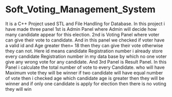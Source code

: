 # Soft_Voting_Management_System


It is a C++ Project used STL and File Handling for Database. In this project i have made three panel 1st is Admin Panel where Admin will decide how many candidate appear for this election. 2nd is Voting Panel where voter can give their vote to candidate. And in this panel we checked if voter have a valid id and Age greater then= 18 then they can give their vote otherwise they can not. Here id means candidate Registration number i already store every candidate Registration number in my data base by which no one voter give any wrong vote for any candidate. And 3rd Panel is Result Panel. In this Panel i calculate the total number of vote to every Candidate. who will have Maximum vote they will be winner if two candidate will have equal number of vote then i checked age which candidate age is greater then they will be winner and if only one candidate is apply for election then there is no voting they will win


